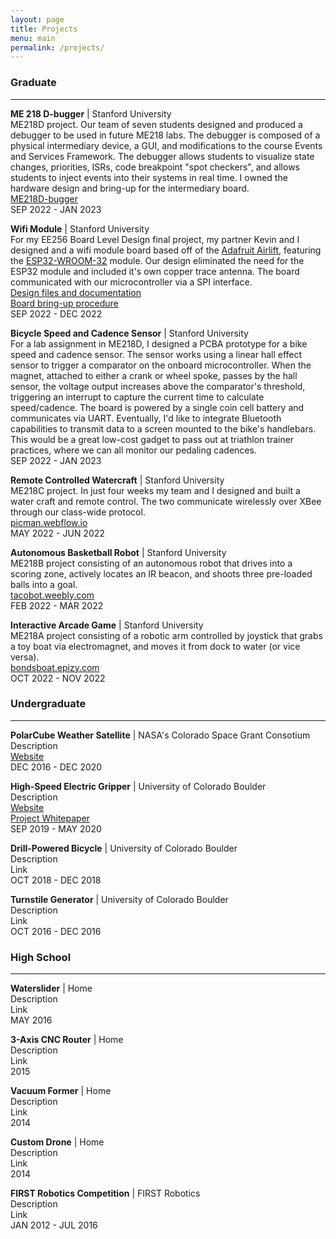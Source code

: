 ```yaml
---
layout: page
title: Projects
menu: main
permalink: /projects/
---
```

### **Graduate**
___
**ME 218 D-bugger** | Stanford University  
ME218D project. Our team of seven students designed and produced a debugger to be used in future ME218 labs. The debugger is composed of a physical intermediary device, a GUI, and modifications to the course Events and Services Framework. The debugger allows students to visualize state changes, priorities, ISRs, code breakpoint "spot checkers", and allows students to inject events into their systems in real time. I owned the hardware design and bring-up for the intermediary board.   
[ME218D-bugger](https://github.com/joaquin-castillo/ME218D-bugger)    
SEP 2022 - JAN 2023

**Wifi Module** | Stanford University  
For my EE256 Board Level Design final project, my partner Kevin and I designed and a wifi module board based off of the [Adafruit Airlift](https://www.adafruit.com/product/4201?gclid=Cj0KCQiA_bieBhDSARIsADU4zLcJ4AEthAIa5Rh03G1QG2o_ekHk3Evyth7sVIhtiNrcc8yb8vrOtn8aAh5QEALw_wcB), featuring the [ESP32-WROOM-32](https://www.espressif.com/sites/default/files/documentation/esp32-wroom-32_datasheet_en.pdf) module. Our design eliminated the need for the ESP32 module and included it's own copper trace antenna. The board communicated with our microcontroller via a SPI interface.     
[Design files and documentation](https://github.com/EE156/kmarx-kmarx-kmarx-joaquin-castillo)    
[Board bring-up procedure](https://github.com/joaquin-castillo/ESP32_WiFi_Bring-Up)    
SEP 2022 - DEC 2022

**Bicycle Speed and Cadence Sensor** | Stanford University  
For a lab assignment in ME218D, I designed a PCBA prototype for a bike speed and cadence sensor. The sensor works using a linear hall effect sensor to trigger a comparator on the onboard microcontroller. When the magnet, attached to either a crank or wheel spoke, passes by the hall sensor, the voltage output increases above the comparator's threshold, triggering an interrupt to capture the current time to calculate speed/cadence. The board is powered by a single coin cell battery and communicates via UART. Eventually, I'd like to integrate Bluetooth capabilities to transmit data to a screen mounted to the bike's handlebars. This would be a great low-cost gadget to pass out at triathlon trainer practices, where we can all monitor our pedaling cadences.         
SEP 2022 - JAN 2023

**Remote Controlled Watercraft** | Stanford University  
ME218C project. In just four weeks my team and I designed and built a water craft and remote control. The two communicate wirelessly over XBee through our class-wide protocol.  
[picman.webflow.io](https://picman.webflow.io/)    
MAY 2022 - JUN 2022

**Autonomous Basketball Robot** | Stanford University  
ME218B project consisting of an autonomous robot that drives into a scoring zone, actively locates an IR beacon, and shoots three pre-loaded balls into a goal.  
[tacobot.weebly.com](https://tacobot.weebly.com/)  
FEB 2022 - MAR 2022

**Interactive Arcade Game** | Stanford University  
ME218A project consisting of a robotic arm controlled by joystick that grabs a toy boat via electromagnet, and moves it from dock to water (or vice versa).  
[bondsboat.epizy.com](https://bondsboat.epizy.com/)  
OCT 2022 - NOV 2022

### **Undergraduate**
___
**PolarCube Weather Satellite** | NASA's Colorado Space Grant Consotium  
Description  
[Website](https://spacegrant.colorado.edu/boulderstudents/boulderprojects/allstar/polarcube)    
DEC 2016 - DEC 2020

**High-Speed Electric Gripper** | University of Colorado Boulder  
Description  
[Website](https://www.colorado.edu/mechanical/team-25-high-speed-electrically-actuated-gripper)  
[Project Whitepaper](/assets/industry_team25_mikrongripper.pdf)  
SEP 2019 - MAY 2020

**Drill-Powered Bicycle** | University of Colorado Boulder  
Description  
Link    
OCT 2018 - DEC 2018

**Turnstile Generator** | University of Colorado Boulder  
Description  
Link    
OCT 2016 - DEC 2016

### **High School**
___
**Waterslider** | Home  
Description  
Link    
MAY 2016

**3-Axis CNC Router** | Home  
Description  
Link    
2015

**Vacuum Former** | Home  
Description  
Link    
2014

**Custom Drone** | Home  
Description  
Link    
2014

**FIRST Robotics Competition** | FIRST Robotics  
Description  
Link    
JAN 2012 - JUL 2016
